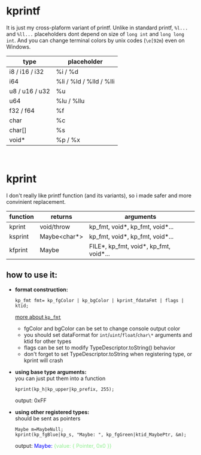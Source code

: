 # kprintf
It is just my cross-plaform variant of printf.
Unlike in standard printf, `%l...` and `%ll...` placeholders dont depend on size of `long int` and `long long int`. And you can change terminal colors by unix codes (`\e[92m`) even on Windows.

| type           | placeholder             |
|----------------|-------------------------|
| i8 / i16 / i32 | %i / %d                 |
| i64            | %li / %ld / %lld / %lli |
| u8 / u16 / u32 | %u                      |
| u64            | %lu / %llu              |
| f32 / f64      | %f                      |
| char           | %c                      |
| char[]         | %s                      |
| void\*         | %p / %x                 |

<br>

# kprint
I don't really like printf function (and its variants), so i made safer and more convinient replacement.

| function | returns | arguments |
|----------|---------|-----------|
| kprint   | void/throw   | kp_fmt, void\*, kp_fmt, void\*... |
| ksprint  | Maybe<char\*>| kp_fmt, void\*, kp_fmt, void\*... |
| kfprint  | Maybe<void>  | FILE\*, kp_fmt, void\*, kp_fmt, void\*... |

## how to use it:
+ **format construction:**  
    ```
    kp_fmt fmt= kp_fgColor | kp_bgColor | kprint_fdataFmt | flags | ktid;
    ```
    [more about `kp_fmt`](kp_fmt.md)
    + fgColor and bgColor can be set to change console output color
    + you should set dataFormat for `int`/`uint`/`float`/`char\*` arguments and ktid for other types 
    + flags can be set to modify TypeDescriptor.toString() behavior
    + don't forget to set TypeDescriptor.toString when registering type, or kprint will crash

+ **using base type arguments:**   
    you can just put them into a function
    ```
    kprint(kp_h|kp_upper|kp_prefix, 255);
    ```
    output: 0xFF
+ **using other registered types:**  
    should be sent as pointers
    ```
    Maybe m=MaybeNull;
    kprint(kp_fgBlue|kp_s, "Maybe: ", kp_fgGreen|ktid_MaybePtr, &m);
    ```  
    output: <span style="color:blue">Maybe:</span> <span style="color:lightgreen">{value: { Pointer, 0x0 }}</span>
